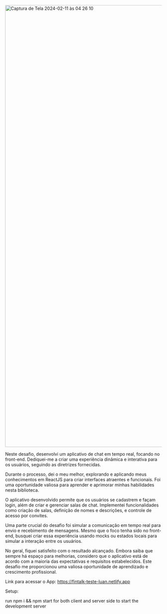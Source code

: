 <img width="1421" alt="Captura de Tela 2024-02-11 às 04 26 10" src="https://github.com/luanzera7/luanteste--fintalkk/assets/90737246/3017401b-c88b-417b-8d37-fb793872915e">

Neste desafio, desenvolvi um aplicativo de chat em tempo real, focando no front-end. Dediquei-me a criar uma experiência dinâmica e interativa para os usuários, seguindo as diretrizes fornecidas. 

Durante o processo, dei o meu melhor, explorando e aplicando meus conhecimentos em ReactJS para criar interfaces atraentes e funcionais. Foi uma oportunidade valiosa para aprender e aprimorar minhas habilidades nesta biblioteca.

O aplicativo desenvolvido permite que os usuários se cadastrem e façam login, além de criar e gerenciar salas de chat. Implementei funcionalidades como criação de salas, definição de nomes e descrições, e controle de acesso por convites.

Uma parte crucial do desafio foi simular a comunicação em tempo real para envio e recebimento de mensagens. Mesmo que o foco tenha sido no front-end, busquei criar essa experiência usando mocks ou estados locais para simular a interação entre os usuários.

No geral, fiquei satisfeito com o resultado alcançado. Embora saiba que sempre há espaço para melhorias, considero que o aplicativo está de acordo com a maioria das expectativas e requisitos estabelecidos. Este desafio me proporcionou uma valiosa oportunidade de aprendizado e crescimento profissional.

Link para acessar o App: https://fintalk-teste-luan.netlify.app


Setup:

run npm i && npm start for both client and server side to start the development server
